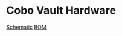 
# Cobo Vault Hardware
[Schematic](https://github.com/CoboVault/cobo-vault-docs/hardware/Cobo_Vault_schematic.pdf)
[BOM](https://github.com/CoboVault/cobo-vault-docs/hardware/Cobo_Vault_BOM.xlsx)
